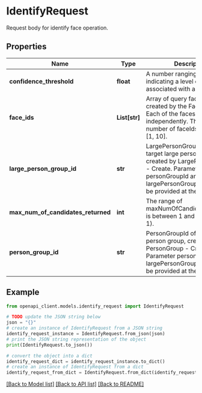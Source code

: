 # IdentifyRequest

Request body for identify face operation.

## Properties

Name | Type | Description | Notes
------------ | ------------- | ------------- | -------------
**confidence_threshold** | **float** | A number ranging from 0 to 1 indicating a level of confidence associated with a property. | [optional] 
**face_ids** | **List[str]** | Array of query faces faceIds, created by the Face - Detect. Each of the faces are identified independently. The valid number of faceIds is between [1, 10]. | 
**large_person_group_id** | **str** | LargePersonGroupId of the target large person group, created by LargePersonGroup - Create. Parameter personGroupId and largePersonGroupId should not be provided at the same time. | [optional] 
**max_num_of_candidates_returned** | **int** | The range of maxNumOfCandidatesReturned is between 1 and 5 (default is 1). | [optional] 
**person_group_id** | **str** | PersonGroupId of the target person group, created by PersonGroup - Create. Parameter personGroupId and largePersonGroupId should not be provided at the same time. | [optional] 

## Example

```python
from openapi_client.models.identify_request import IdentifyRequest

# TODO update the JSON string below
json = "{}"
# create an instance of IdentifyRequest from a JSON string
identify_request_instance = IdentifyRequest.from_json(json)
# print the JSON string representation of the object
print(IdentifyRequest.to_json())

# convert the object into a dict
identify_request_dict = identify_request_instance.to_dict()
# create an instance of IdentifyRequest from a dict
identify_request_from_dict = IdentifyRequest.from_dict(identify_request_dict)
```
[[Back to Model list]](../README.md#documentation-for-models) [[Back to API list]](../README.md#documentation-for-api-endpoints) [[Back to README]](../README.md)


